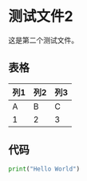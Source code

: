 # 测试文件2

这是第二个测试文件。

## 表格

| 列1 | 列2 | 列3 |
|-----|-----|-----|
| A   | B   | C   |
| 1   | 2   | 3   |

## 代码

```python
print("Hello World")
```
